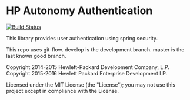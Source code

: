 # HP Autonomy Authentication

[![Build Status](https://travis-ci.org/hpe-idol/java-configuration-authentication.svg?branch=master)](https://travis-ci.org/hpe-idol/java-configuration-authentication)

This library provides user authentication using spring security.

This repo uses git-flow. develop is the development branch. master is the last known good branch.

Copyright 2014-2015 Hewlett-Packard Development Company, L.P.
Copyright 2015-2016 Hewlett Packard Enterprise Development LP.

Licensed under the MIT License (the "License"); you may not use this project except in compliance with the License.
